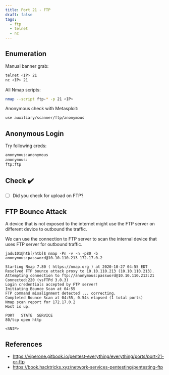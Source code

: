```yaml
---
title: Port 21 - FTP
draft: false
tags:
  - ftp
  - telnet
  - nc
---
```

## Enumeration
Manual banner grab:

```bash
telnet <IP> 21
nc <IP> 21 
```

All Nmap scripts:

```bash
nmap --script ftp-* -p 21 <IP>
```

Anonymous check with Metasploit:

```bash
use auxiliary/scanner/ftp/anonymous
```
## Anonymous Login
Try following creds:
```bash
anonymous:anonymous
anonymous:
ftp:ftp
```

## Check ✔️

- [ ] Did you check for upload on FTP?

## FTP Bounce Attack

A device that is not exposed to the internet might use the FTP server on different device to outbound the traffic. 

We can use the connection to FTP server to scan the internal device that uses FTP server for outbound traffic. 

```shell-session
jadu101@htb[/htb]$ nmap -Pn -v -n -p80 -b anonymous:password@10.10.110.213 172.17.0.2

Starting Nmap 7.80 ( https://nmap.org ) at 2020-10-27 04:55 EDT
Resolved FTP bounce attack proxy to 10.10.110.213 (10.10.110.213).
Attempting connection to ftp://anonymous:password@10.10.110.213:21
Connected:220 (vsFTPd 3.0.3)
Login credentials accepted by FTP server!
Initiating Bounce Scan at 04:55
FTP command misalignment detected ... correcting.
Completed Bounce Scan at 04:55, 0.54s elapsed (1 total ports)
Nmap scan report for 172.17.0.2
Host is up.

PORT   STATE  SERVICE
80/tcp open http

<SNIP>
```



## References
- https://viperone.gitbook.io/pentest-everything/everything/ports/port-21-or-ftp
- https://book.hacktricks.xyz/network-services-pentesting/pentesting-ftp